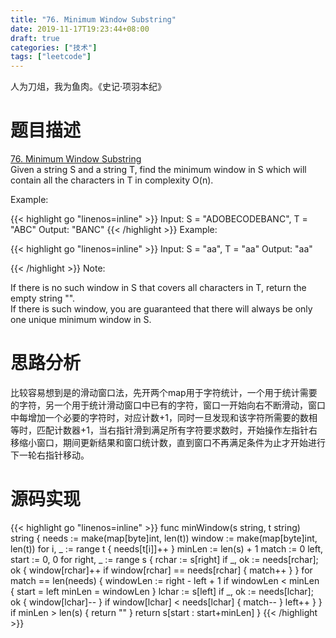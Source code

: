 ```yaml
---
title: "76. Minimum Window Substring"
date: 2019-11-17T19:23:44+08:00
draft: true
categories: ["技术"]
tags: ["leetcode"]
---
```

人为刀俎，我为鱼肉。《史记·项羽本纪》
<!--more-->
# 题目描述
[76. Minimum Window Substring](https://leetcode.com/problems/minimum-window-substring/)  
Given a string S and a string T, find the minimum window in S which will contain all the characters in T in complexity O(n).

Example:

{{< highlight go "linenos=inline" >}}
Input: S = "ADOBECODEBANC", T = "ABC"
Output: "BANC"
{{< /highlight >}}
Example:

{{< highlight go "linenos=inline" >}}
Input: S = "aa", T = "aa"
Output: "aa"

{{< /highlight >}}
Note:

If there is no such window in S that covers all characters in T, return the empty string "".  
If there is such window, you are guaranteed that there will always be only one unique minimum window in S.
# 思路分析
比较容易想到是的滑动窗口法，先开两个map用于字符统计，一个用于统计需要的字符，另一个用于统计滑动窗口中已有的字符，窗口一开始向右不断滑动，窗口中每增加一个必要的字符时，对应计数+1，同时一旦发现和该字符所需要的数相等时，匹配计数器+1，当右指针滑到满足所有字符要求数时，开始操作左指针右移缩小窗口，期间更新结果和窗口统计数，直到窗口不再满足条件为止才开始进行下一轮右指针移动。

# 源码实现
{{< highlight go "linenos=inline" >}}
func minWindow(s string, t string) string {
	needs := make(map[byte]int, len(t))
	window := make(map[byte]int, len(t))
	for i, _ := range t {
		needs[t[i]]++
	}
	minLen := len(s) + 1
	match := 0
	left, start := 0, 0
	for right, _ := range s {
		rchar := s[right]
		if _, ok := needs[rchar]; ok {
			window[rchar]++
			if window[rchar] == needs[rchar] {
				match++
			}
		}
		for match == len(needs) {
			windowLen := right - left + 1
			if windowLen < minLen {
				start = left
				minLen = windowLen
			}
			lchar := s[left]
			if _, ok := needs[lchar]; ok {
				window[lchar]--
			}
			if window[lchar] < needs[lchar] {
				match--
			}
			left++
		}
	}
	if minLen > len(s) {
		return ""
	}
	return s[start : start+minLen]
}
{{< /highlight >}}

